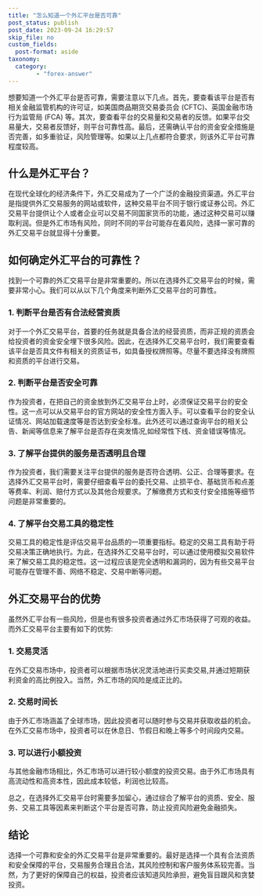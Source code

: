 ```yaml
---
title: "怎么知道一个外汇平台是否可靠"
post_status: publish
post_date: 2023-09-24 16:29:57
skip_file: no
custom_fields: 
  post-format: aside
taxonomy:
  category:
        - "forex-answer"
---
```


想要知道一个外汇平台是否可靠，需要注意以下几点。首先，要查看该平台是否有相关金融监管机构的许可证，如美国商品期货交易委员会 (CFTC)、英国金融市场行为监管局 (FCA) 等。其次，要查看平台的交易量和交易者的反馈。如果平台交易量大，交易者反馈好，则平台可靠性高。最后，还需确认平台的资金安全措施是否完善，如多重验证，风险管理等。如果以上几点都符合要求，则该外汇平台可靠程度较高。

## 什么是外汇平台？

在现代全球化的经济条件下，外汇交易成为了一个广泛的金融投资渠道。外汇平台是指提供外汇交易服务的网站或软件，这种交易平台不同于银行或证券公司。外汇交易平台提供让个人或者企业可以交易不同国家货币的功能，通过这种交易可以赚取利润。但是外汇市场有风险，同时不同的平台可能存在着风险，选择一家可靠的外汇交易平台就显得十分重要。

## 如何确定外汇平台的可靠性？

找到一个可靠的外汇交易平台是非常重要的。所以在选择外汇交易平台的时候，需要非常小心。我们可以从以下几个角度来判断外汇交易平台的可靠性。

### 1. 判断平台是否有合法经营资质

对于一个外汇交易平台，首要的任务就是具备合法的经营资质，而非正规的资质会给投资者的资金安全埋下很多风险。因此，在选择外汇交易平台时，我们需要查看该平台是否具文件有相关的资质证书，如具备授权牌照等。尽量不要选择没有牌照和资质的平台进行交易。

### 2. 判断平台是否安全可靠

作为投资者，在把自己的资金放到外汇交易平台上时，必须保证交易平台的安全性。这一点可以从交易平台的官方网站的安全性方面入手。可以查看平台的安全认证情况、网站加载速度等是否达到安全标准。此外还可以通过查询平台的相关公告、新闻等信息来了解平台是否存在突发情况,如经常性下线、资金错误等情况。

### 3. 了解平台提供的服务是否透明且合理

作为投资者，我们需要关注平台提供的服务是否符合透明、公正、合理等要求。在选择外汇交易平台时，需要仔细查看平台的委托交易、止损平仓、基础货币和点差等费率、利润、赔付方式以及其他合规要求。了解缴费方式和支付安全措施等细节问题是非常重要的。

### 4. 了解平台交易工具的稳定性

交易工具的稳定性是评估交易平台品质的一项重要指标。稳定的交易工具有助于将交易决策正确地执行。为此，在选择外汇交易平台时，可以通过使用模拟交易软件来了解交易工具的稳定性。这一过程应该是完全透明和漏洞的，因为有些交易平台可能存在管理不善、网络不稳定、交易中断等问题。

## 外汇交易平台的优势

虽然外汇平台有一些风险，但是也有很多投资者通过外汇市场获得了可观的收益。而外汇交易平台主要有如下的优势:

### 1. 交易灵活

在外汇交易市场中，投资者可以根据市场状况灵活地进行买卖交易,并通过短期获利资金的高比例投入。当然，外汇市场的风险是成正比的。

### 2. 交易时间长

由于外汇市场涵盖了全球市场，因此投资者可以随时参与交易并获取收益的机会。在外汇交易市场中，投资者可以在休息日、节假日和晚上等多个时间段内交易。

### 3. 可以进行小额投资

与其他金融市场相比，外汇市场可以进行较小额度的投资交易。由于外汇市场具有高流动性和高资本性，因此成本较低，利润也比较高。

总之，在选择外汇交易平台时需要多加留心，通过综合了解平台的资质、安全、服务、交易工具等因素来判断这个平台是否可靠，防止投资风险避免金融损失。

## 结论

选择一个可靠和安全的外汇交易平台是非常重要的。最好是选择一个具有合法资质和安全保障的平台，交易服务合理且合法，其风险控制和客户服务体系较完善。当然，为了更好的保障自己的权益，投资者应该知道风险承担，避免盲目跟风和贪婪投资。